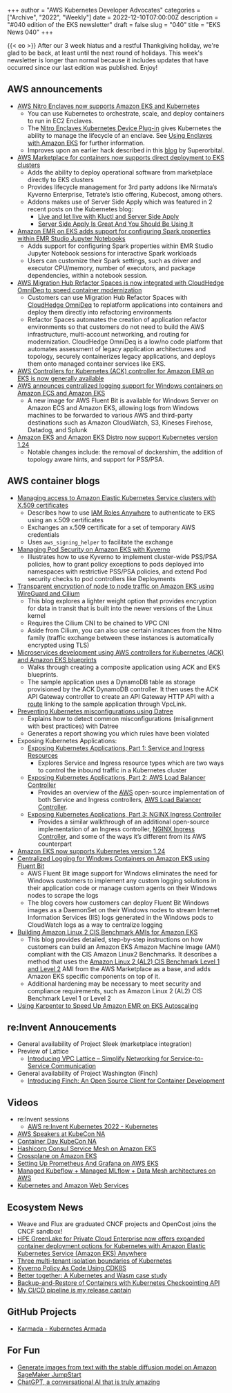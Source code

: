 +++
author = "AWS Kubernetes Developer Advocates"
categories = ["Archive", "2022", "Weekly"]
date = 2022-12-10T07:00:00Z
description = "#040 edition of the EKS newsletter"
draft = false
slug = "040"
title = "EKS News 040"
+++

{{< eo >}}
After our 3 week hiatus and a restful Thankgiving holiday, we're glad to be back, at least until the next round of holidays. This week's newsletter is longer than normal because it includes updates that have occurred since our last edition was published. Enjoy!

## AWS announcements

* [AWS Nitro Enclaves now supports Amazon EKS and Kubernetes](https://aws.amazon.com/about-aws/whats-new/2022/11/aws-nitro-enclaves-supports-amazoneks-kubernetes/)
    * You can use Kubernetes to orchestrate, scale, and deploy containers to run in EC2 Enclaves.
    * The [Nitro Enclaves Kubernetes Device Plug-in](https://github.com/aws/aws-nitro-enclaves-k8s-device-plugin) gives Kubernetes the ability to manage the lifecycle of an enclave. See [Using Enclaves with Amazon EKS](https://docs.aws.amazon.com/enclaves/latest/user/kubernetes.html) for further information.
    * Improves upon an earlier hack described in this [blog](https://superorbital.io/journal/aws-nitro-enclaves-in-k8s-pods/) by Superorbital.
* [AWS Marketplace for containers now supports direct deployment to EKS clusters](https://aws.amazon.com/about-aws/whats-new/2022/11/aws-marketplace-containers-direct-deployment-eks-clusters/)
    * Adds the ability to deploy operational software from marketplace directly to EKS clusters
    * Provides lifecycle management for 3rd party addons like Nirmata’s Kyverno Enterprise, Tetrate’s Istio offering, Kubecost, among others.
    * Addons makes use of Server Side Apply which was featured in 2 recent posts on the Kubernetes blog: 
        * [Live and let live with Kluctl and Server Side Apply](https://kubernetes.io/blog/2022/11/04/live-and-let-live-with-kluctl-and-ssa/)
        * [Server Side Apply Is Great And You Should Be Using It](https://kubernetes.io/blog/2022/10/20/advanced-server-side-apply/)
* [Amazon EMR on EKS adds support for configuring Spark properties within EMR Studio Jupyter Notebooks](https://aws.amazon.com/about-aws/whats-new/2022/11/emr-eks-configuring-spark-properties-emr-studio-jupyter-notebooks/)
    * Adds support for configuring Spark properties within EMR Studio Jupyter Notebook sessions for interactive Spark workloads
    * Users can customize their Spark settings, such as driver and executor CPU/memory, number of executors, and package dependencies, within a notebook session.
* [AWS Migration Hub Refactor Spaces is now integrated with CloudHedge OmniDeq to speed container modernization](https://aws.amazon.com/about-aws/whats-new/2022/11/aws-migration-hub-refactor-spaces-integrated-cloudhedge-omnideq-speed-container-modernization/)
    * Customers can use Migration Hub Refactor Spaces with [CloudHedge OmniDeq](https://cloudhedge.io/) to replatform applications into containers and deploy them directly into refactoring environments
    * Refactor Spaces automates the creation of application refactor environments so that customers do not need to build the AWS infrastructure, multi-account networking, and routing for modernization. CloudHedge OmniDeq is a low/no code platform that automates assessment of legacy application architectures and topology, securely containerizes legacy applications, and deploys them onto managed container services like EKS.
* [AWS Controllers for Kubernetes (ACK) controller for Amazon EMR on EKS is now generally available](https://aws.amazon.com/about-aws/whats-new/2022/11/ack-controller-amazon-emr-eks/)
* [AWS announces centralized logging support for Windows containers on Amazon ECS and Amazon EKS](https://aws.amazon.com/about-aws/whats-new/2022/11/aws-centralized-logging-windows-containers-amazon-ecs-eks/)
    * A new image for AWS Fluent Bit is available for Windows Server on Amazon ECS and Amazon EKS, allowing logs from Windows machines to be forwarded to various AWS and third-party destinations such as Amazon CloudWatch, S3, Kineses Firehose, Datadog, and Splunk
* [Amazon EKS and Amazon EKS Distro now support Kubernetes version 1.24](https://aws.amazon.com/about-aws/whats-new/2022/11/amazon-eks-eks-distro-support-kubernetes-version-1-24/)
    * Notable changes include: the removal of dockershim, the addition of topology aware hints, and support for PSS/PSA. 

## AWS container blogs

* [Managing access to Amazon Elastic Kubernetes Service clusters with X.509 certificates](https://aws.amazon.com/blogs/containers/managing-access-to-amazon-elastic-kubernetes-service-clusters-with-x-509-certificates/)
    * Describes how to use [IAM Roles Anywhere](https://docs.aws.amazon.com/rolesanywhere/latest/userguide/introduction.html) to authenticate to EKS using an x.509 certificates
    * Exchanges an x.509 certificate for a set of temporary AWS credentials
    * Uses `aws_signing_helper` to facilitate the exchange
* [Managing Pod Security on Amazon EKS with Kyverno](https://aws.amazon.com/blogs/containers/managing-pod-security-on-amazon-eks-with-kyverno/)
    * Illustrates how to use Kyverno to implement cluster-wide PSS/PSA policies, how to grant policy exceptions to pods deployed into namespaces with restrictive PSS/PSA policies, and extend Pod security checks to pod controllers like Deployments
* [Transparent encryption of node to node traffic on Amazon EKS using WireGuard and Cilium](https://aws.amazon.com/blogs/containers/transparent-encryption-of-node-to-node-traffic-on-amazon-eks-using-wireguard-and-cilium/)
    * This blog explores a lighter weight option that provides encryption for data in transit that is built into the newer versions of the Linux kernel
    * Requires the Cilium CNI to be chained to VPC CNI
    * Aside from Cilium, you can also use certain instances from the Nitro family (traffic exchange between these instances is automatically encrypted using TLS)
* [Microservices development using AWS controllers for Kubernetes (ACK) and Amazon EKS blueprints](https://aws.amazon.com/blogs/containers/microservices-development-using-aws-controllers-for-kubernetes-ack-and-amazon-eks-blueprints/)
    * Walks through creating a composite application using ACK and EKS blueprints.
    * The sample application uses a DynamoDB table as storage provisioned by the ACK DynamoDB controller. It then uses the ACK API Gateway controller to create an API Gateway HTTP API with a [route](https://docs.aws.amazon.com/apigateway/latest/developerguide/http-api-develop-routes.html) linking to the sample application through VpcLink.
* [Preventing Kubernetes misconfigurations using Datree](https://aws.amazon.com/blogs/containers/preventing-kubernetes-misconfigurations-using-datree/)
    * Explains how to detect common misconfigurations (misalignment with best practices) with Datree
    * Generates a report showing you which rules have been violated
* Exposing Kubernetes Applications: 
    * [Exposing Kubernetes Applications, Part 1: Service and Ingress Resources](https://aws.amazon.com/blogs/containers/exposing-kubernetes-applications-part-1-service-and-ingress-resources/)
        * Explores Service and Ingress resource types which are two ways to control the inbound traffic in a Kubernetes cluster
    * [Exposing Kubernetes Applications, Part 2: AWS Load Balancer Controller](https://aws.amazon.com/blogs/containers/exposing-kubernetes-applications-part-2-aws-load-balancer-controller/)
        * Provides an overview of the [AWS](https://aws.amazon.com/) open-source implementation of both Service and Ingress controllers, [AWS Load Balancer Controller](https://kubernetes-sigs.github.io/aws-load-balancer-controller/v2.4/).
    * [Exposing Kubernetes Applications, Part 3: NGINX Ingress Controller](https://aws.amazon.com/blogs/containers/exposing-kubernetes-applications-part-3-nginx-ingress-controller/)
        * Provides a similar walkthrough of an additional open-source implementation of an Ingress controller, [NGINX Ingress Controller](https://kubernetes.github.io/ingress-nginx/), and some of the ways it’s different from its AWS counterpart
* [Amazon EKS now supports Kubernetes version 1.24](https://aws.amazon.com/blogs/containers/amazon-eks-now-supports-kubernetes-version-1-24/)
* [Centralized Logging for Windows Containers on Amazon EKS using Fluent Bit](https://aws.amazon.com/blogs/containers/centralized-logging-for-windows-containers-on-amazon-eks-using-fluent-bit/)
    * AWS Fluent Bit image support for Windows eliminates the need for Windows customers to implement any custom logging solutions in their application code or manage custom agents on their Windows nodes to scrape the logs
    * The blog covers how customers can deploy Fluent Bit Windows images as a DaemonSet on their Windows nodes to stream Internet Information Services (IIS) logs generated in the Windows pods to CloudWatch logs as a way to centralize logging
* [Building Amazon Linux 2 CIS Benchmark AMIs for Amazon EKS](https://aws.amazon.com/blogs/containers/building-amazon-linux-2-cis-benchmark-amis-for-amazon-eks/)
    * This blog provides detailed, step-by-step instructions on how customers can build an Amazon EKS Amazon Machine Image (AMI) compliant with the CIS Amazon Linux2 Benchmarks. It describes a method that uses the [Amazon Linux 2 (AL2) CIS Benchmark Level 1 and Level 2](https://aws.amazon.com/marketplace/pp/prodview-5ihz572adcm7i?sr=0-1&ref_=beagle&applicationId=AWSMPContessa) AMI from the AWS Marketplace as a base, and adds Amazon EKS specific components on top of it.
    * Additional hardening may be necessary to meet security and compliance requirements, such as Amazon Linux 2 (AL2) CIS Benchmark Level 1 or Level 2
* [Using Karpenter to Speed Up Amazon EMR on EKS Autoscaling](https://aws.amazon.com/blogs/big-data/use-karpenter-to-speed-up-amazon-emr-on-eks-autoscaling/)

## re:Invent Annoucements

* General availability of Project Sleek (marketplace integration)
* Preview of Lattice
    * [Introducing VPC Lattice – Simplify Networking for Service-to-Service Communication](https://aws.amazon.com/blogs/aws/introducing-vpc-lattice-simplify-networking-for-service-to-service-communication-preview/)
* General availability of Project Washington (Finch)
    * [Introducing Finch: An Open Source Client for Container Development](https://aws.amazon.com/blogs/opensource/introducing-finch-an-open-source-client-for-container-development/)

## Videos

* re:Invent sessions
    * [AWS re:Invent Kubernetes 2022 - Kubernetes](https://www.youtube.com/playlist?list=PL2yQDdvlhXf-I_sgsmmp8NiGGo-QKUL0f)
* [AWS Speakers at KubeCon NA](https://www.youtube.com/playlist?list=PLehXSATXjcQF69kb2CtpkqdR7s978fgST)
* [Container Day KubeCon NA](https://www.youtube.com/playlist?list=PLehXSATXjcQFD6ZUH4o0hwoH6gmGHvqQe)
* [Hashicorp Consul Service Mesh on Amazon EKS](https://www.youtube.com/watch?v=wgPPALAKuXI)
* [Crossplane on Amazon EKS](https://www.youtube.com/watch?v=aWRWKnniqeM)
* [Setting Up Prometheus And Grafana on AWS EKS](https://youtu.be/S41v1lVThds)
* [Managed Kubeflow + Managed MLflow + Data Mesh architectures on AWS](https://youtu.be/CTpPayp4rpY)
* [Kubernetes and Amazon Web Services](https://thenewstack.io/kubernetes-and-amazon-web-services/)

## Ecosystem News

* Weave and Flux are graduated CNCF projects and OpenCost joins the CNCF sandbox!
* [HPE GreenLake for Private Cloud Enterprise now offers expanded container deployment options for Kubernetes with Amazon Elastic Kubernetes Service (Amazon EKS) Anywhere](https://www.hpe.com/us/en/newsroom/press-release/2022/12/hpe-greenlake-adds-application-analytics-and-developer-services-to-modernize-workloads-across-the-hybrid-cloud.html)
* [Three multi-tenant isolation boundaries of Kubernetes](https://sysdig.com/blog/multi-tenant-isolation-boundaries-kubernetes/)
* [Kyverno Policy As Code Using CDK8S](https://dev.to/aws-builders/kyverno-policy-as-code-using-cdk8s-3ibe)
* [Better together: A Kubernetes and Wasm case study](https://www.cncf.io/blog/2022/11/17/better-together-a-kubernetes-and-wasm-case-study/)
* [Backup-and-Restore of Containers with Kubernetes Checkpointing API](https://martinheinz.dev/blog/85)
* [My CI/CD pipeline is my release captain](https://aws.amazon.com/builders-library/cicd-pipeline/)

## GitHub Projects

* [Karmada - Kubernetes Armada](https://github.com/karmada-io/karmada)

## For Fun
* [Generate images from text with the stable diffusion model on Amazon SageMaker JumpStart](https://aws.amazon.com/blogs/machine-learning/generate-images-from-text-with-the-stable-diffusion-model-on-amazon-sagemaker-jumpstart/)
* [ChatGPT, a conversational AI that is truly amazing](https://chat.openai.com/auth/login)
